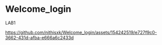 # Welcome_login
LAB1


https://github.com/nithisxk/Welcome_login/assets/154242519/e727f9c0-3662-431d-afba-e666a6c2433d

